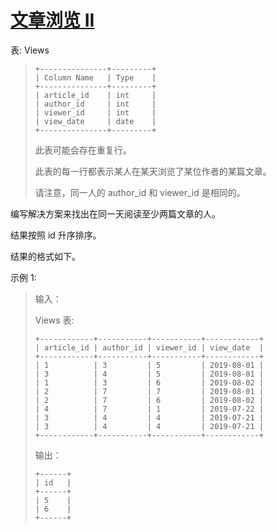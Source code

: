 #  [文章浏览 II](https://leetcode.cn/problems/article-views-ii)

表: Views
> ```
> +---------------+---------+
> | Column Name   | Type    |
> +---------------+---------+
> | article_id    | int     |
> | author_id     | int     |
> | viewer_id     | int     |
> | view_date     | date    |
> +---------------+---------+
> ```
> 此表可能会存在重复行。
> 
> 此表的每一行都表示某人在某天浏览了某位作者的某篇文章。 
> 
> 请注意，同一人的 author_id 和 viewer_id 是相同的。
 

编写解决方案来找出在同一天阅读至少两篇文章的人。

结果按照 id 升序排序。

结果的格式如下。

 

示例 1:

> 输入：
> 
> Views 表:
> ```
> +------------+-----------+-----------+------------+
> | article_id | author_id | viewer_id | view_date  |
> +------------+-----------+-----------+------------+
> | 1          | 3         | 5         | 2019-08-01 |
> | 3          | 4         | 5         | 2019-08-01 |
> | 1          | 3         | 6         | 2019-08-02 |
> | 2          | 7         | 7         | 2019-08-01 |
> | 2          | 7         | 6         | 2019-08-02 |
> | 4          | 7         | 1         | 2019-07-22 |
> | 3          | 4         | 4         | 2019-07-21 |
> | 3          | 4         | 4         | 2019-07-21 |
> +------------+-----------+-----------+------------+
> ```
> 输出：
> ```
> +------+
> | id   |
> +------+
> | 5    |
> | 6    |
> +------+
> ```